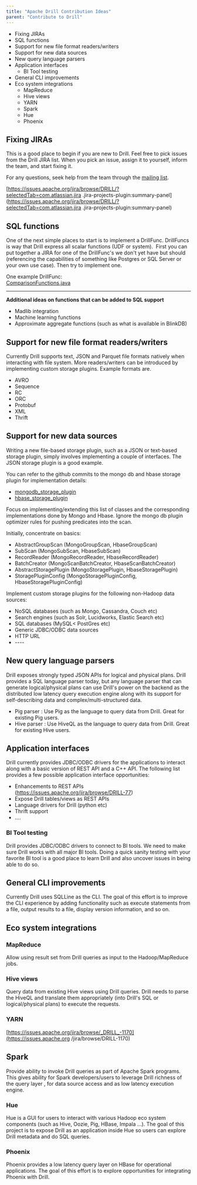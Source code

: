 ```yaml
---
title: "Apache Drill Contribution Ideas"
parent: "Contribute to Drill"
---
```

  * Fixing JIRAs
  * SQL functions 
  * Support for new file format readers/writers
  * Support for new data sources
  * New query language parsers
  * Application interfaces
    * BI Tool testing
  * General CLI improvements 
  * Eco system integrations
    * MapReduce
    * Hive views
    * YARN
    * Spark
    * Hue
    * Phoenix

## Fixing JIRAs

This is a good place to begin if you are new to Drill. Feel free to pick
issues from the Drill JIRA list. When you pick an issue, assign it to
yourself, inform the team, and start fixing it.

For any questions, seek help from the team through the [mailing list](http://drill.apache.org/community/#mailinglists).

[https://issues.apache.org/jira/browse/DRILL/?selectedTab=com.atlassian.jira
.jira-projects-plugin:summary-panel](https://issues.apache.org/jira/browse/DRILL/?selectedTab=com.atlassian.jira
.jira-projects-plugin:summary-panel)

## SQL functions

One of the next simple places to start is to implement a DrillFunc. DrillFuncs
is way that Drill express all scalar functions (UDF or system).  First you can
put together a JIRA for one of the DrillFunc's we don't yet have but should
(referencing the capabilities of something like Postgres or SQL Server or your
own use case). Then try to implement one.

One example DrillFunc:  
[ComparisonFunctions.java](https://github.com/apache/drill/blob/3f93454f014196a4da198ce012b605b70081fde0/exec/java-exec/src/main/codegen/templates/ComparisonFunctions.java)
** **

**Additional ideas on functions that can be added to SQL support**

  * Madlib integration
  * Machine learning functions
  * Approximate aggregate functions (such as what is available in BlinkDB)

## Support for new file format readers/writers

Currently Drill supports text, JSON and Parquet file formats natively when
interacting with file system. More readers/writers can be introduced by
implementing custom storage plugins. Example formats are.

  * AVRO
  * Sequence
  * RC
  * ORC
  * Protobuf
  * XML
  * Thrift

## Support for new data sources

Writing a new file-based storage plugin, such as a JSON or text-based storage plugin, simply involves implementing a couple of interfaces. The JSON storage plugin is a good example. 

You can refer to the github commits to the mongo db and hbase storage plugin for implementation details: 

* [mongodb_storage_plugin](https://github.com/apache/drill/commit/2ca9c907bff639e08a561eac32e0acab3a0b3304)
* [hbase_storage_plugin](https://github.com/apache/drill/commit/3651182141b963e24ee48db0530ec3d3b8b6841a)

Focus on implementing/extending this list of classes and the corresponding implementations done by Mongo and Hbase. Ignore the mongo db plugin optimizer rules for pushing predicates into the scan.

Initially, concentrate on basics:

* AbstractGroupScan (MongoGroupScan, HbaseGroupScan)  
* SubScan (MongoSubScan, HbaseSubScan)  
* RecordReader (MongoRecordReader, HbaseRecordReader)  
* BatchCreator (MongoScanBatchCreator, HbaseScanBatchCreator)  
* AbstractStoragePlugin (MongoStoragePlugin, HbaseStoragePlugin)  
* StoragePluginConfig (MongoStoragePluginConfig, HbaseStoragePluginConfig)

Implement custom storage plugins for the following non-Hadoop data sources:

  * NoSQL databases (such as Mongo, Cassandra, Couch etc)
  * Search engines (such as Solr, Lucidworks, Elastic Search etc)
  * SQL databases (MySQL< PostGres etc)
  * Generic JDBC/ODBC data sources
  * HTTP URL
  * \----

## New query language parsers

Drill exposes strongly typed JSON APIs for logical and physical plans. Drill provides a
SQL language parser today, but any language parser that can generate
logical/physical plans can use Drill's power on the backend as the distributed
low latency query execution engine along with its support for self-describing
data and complex/multi-structured data.

  * Pig parser : Use Pig as the language to query data from Drill. Great for existing Pig users.
  * Hive parser : Use HiveQL as the language to query data from Drill. Great for existing Hive users.

## Application interfaces

Drill currently provides JDBC/ODBC drivers for the applications to interact
along with a basic version of REST API and a C++ API. The following list
provides a few possible application interface opportunities:

  * Enhancements to REST APIs (<https://issues.apache.org/jira/browse/DRILL-77>)
  * Expose Drill tables/views as REST APIs
  * Language drivers for Drill (python etc)
  * Thrift support
  * ....

### BI Tool testing

Drill provides JDBC/ODBC drivers to connect to BI tools. We need to make sure
Drill works with all major BI tools. Doing a quick sanity testing with your
favorite BI tool is a good place to learn Drill and also uncover issues in
being able to do so.

## General CLI improvements

Currently Drill uses SQLLine as the CLI. The goal of this effort is to improve
the CLI experience by adding functionality such as execute statements from a
file, output results to a file, display version information, and so on.

## Eco system integrations

### MapReduce

Allow using result set from Drill queries as input to the Hadoop/MapReduce
jobs.

### Hive views

Query data from existing Hive views using Drill queries. Drill needs to parse
the HiveQL and translate them appropriately (into Drill's SQL or
logical/physical plans) to execute the requests.

### YARN

[https://issues.apache.org/jira/browse/_DRILL_-1170](https://issues.apache.org
/jira/browse/DRILL-1170)

## Spark

Provide ability to invoke Drill queries as part of Apache Spark programs. This
gives ability for Spark developers/users to leverage Drill richness of the
query layer , for data source access and as low latency execution engine.

### Hue

Hue is a GUI for users to interact with various Hadoop eco system components
(such as Hive, Oozie, Pig, HBase, Impala ...). The goal of this project is to
expose Drill as an application inside Hue so users can explore Drill metadata
and do SQL queries.

### Phoenix

Phoenix provides a low latency query layer on HBase for operational
applications. The goal of this effort is to explore opportunities for
integrating Phoenix with Drill.

